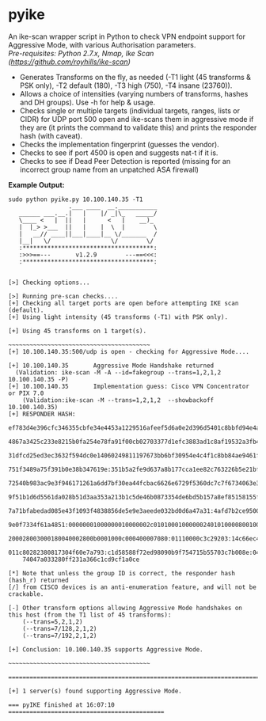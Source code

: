 # pyike
An ike-scan wrapper script in Python to check VPN endpoint support for Aggressive Mode, with various Authorisation parameters.  
*Pre-requisites: Python 2.7.x, Nmap, Ike Scan (https://github.com/royhills/ike-scan)*
<ul>
<li>Generates Transforms on the fly, as needed (-T1 light (45 transforms & PSK only), -T2 default (180), -T3 high (750), -T4 insane (23760)).
<li>Allows a choice of intensities (varying numbers of transforms, hashes and DH groups). Use -h for help & usage.
<li>Checks single or multiple targets (individual targets, ranges, lists or CIDR) for UDP port 500 open and ike-scans them in aggressive mode if they are (it prints the command to validate this) and prints the responder hash (with caveat). 
<li>Checks the implementation fingerprint (guesses the vendor).
<li>Checks to see if port 4500 is open and suggests nat-t if it is.
<li>Checks to see if Dead Peer Detection is reported (missing for an incorrect group name from an unpatched ASA firewall)
</ul>

**Example Output:**
```
sudo python pyike.py 10.100.140.35 -T1
                 .___ ____  __.___________ 
   ______ ___.__.|   |    |/ _|\_   _____/ 
   \____ <   |  ||   |      <   |    __)_  
   |  |_> >___  ||   |    |  \  |        \ 
   |   __// ____||___|____|__ \/_______  / 
   |__|   \/                 \/        \/  
   :*************************************:
   :>>>==---       v1.2.9        ---==<<<:
   :*************************************:


[>] Checking options...

[>] Running pre-scan checks....
[+] Checking all target ports are open before attempting IKE scan (default).
[+] Using light intensity (45 transforms (-T1) with PSK only).

[+] Using 45 transforms on 1 target(s).

~~~~~~~~~~~~~~~~~~~~~~~~~~~~~~~~~~~~~~~~
[+] 10.100.140.35:500/udp is open - checking for Aggressive Mode....

[+] 10.100.140.35       Aggressive Mode Handshake returned
  (Validation: ike-scan -M -A --id=fakegroup --trans=1,2,1,2  10.100.140.35 -P)
[+] 10.100.140.35       Implementation guess: Cisco VPN Concentrator or PIX 7.0
    (Validation:ike-scan -M --trans=1,2,1,2  --showbackoff 10.100.140.35)
[+] RESPONDER HASH:  
    ef783d4e396cfc346355cbfe34e4453a1229516afeef5d6a0e2d396d5401c8bbfd94e4a0ef54
    4867a3425c233e8215b0fa254e78fa91f00cb02703377d1efc3883ad1c8af19532a3fb478818
    31dfcd25ed3ec3632f594dc0e14060249811197673bb6bf30954e4c4f1c8bb84ae9461ffb5eb
    751f3489a75f391b0e38b347619e:351b5a2fe9d637a8b177cca1ee82c763226b5e21bf008af
    72540b983ac9e3f946171261a6dd7bf30ea44fcbac6626e6729f5360dc7c7f6734063e3664fb
    9f51b1d6d5561da028b51d3aa353a213b1c5de46b0873354de6bd5b157a8ef85158155f6e174
    7a71bfabedad085e43f1093f4838856de5e9e3aeede032bd0d6a47a31:4afd7b2ce95004cb:
    9e0f7334f61a4851:00000001000000010000002c01010001000000240101000080010001800
    200028003000180040002800b0001000c000400007080:01110000c3c29203:14c66ec47ed4c
    011c80282380817304f60e7a793:c1d58588f72ed98090b9f754715b55703c7b008e:0499668
    74047a033280ff231a366c1cd9cf1a0ce

[*] Note that unless the group ID is correct, the responder hash (hash_r) returned
[/] from CISCO devices is an anti-enumeration feature, and will not be crackable.

[-] Other transform options allowing Aggressive Mode handshakes on this host (from the T1 list of 45 transforms):
    (--trans=5,2,1,2)
    (--trans=7/128,2,1,2)                   
    (--trans=7/192,2,1,2)                   
            
[+] Conclusion: 10.100.140.35 supports Aggressive Mode.

~~~~~~~~~~~~~~~~~~~~~~~~~~~~~~~~~~~~~~~~

===========================================================================

[+] 1 server(s) found supporting Aggressive Mode.

=== pyIKE finished at 16:07:10 ============================================
```
